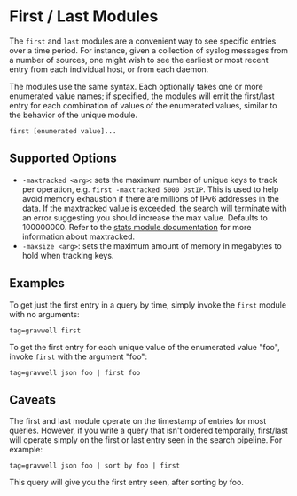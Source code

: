 # First / Last Modules

The `first` and `last` modules are a convenient way to see specific entries over a time period. For instance, given a collection of syslog messages from a number of sources, one might wish to see the earliest or most recent entry from each individual host, or from each daemon.

The modules use the same syntax. Each optionally takes one or more enumerated value names; if specified, the modules will emit the first/last entry for each combination of values of the enumerated values, similar to the behavior of the unique module.

```
first [enumerated value]...
```

## Supported Options

* `-maxtracked <arg>`: sets the maximum number of unique keys to track per operation, e.g. `first -maxtracked 5000 DstIP`. This is used to help avoid memory exhaustion if there are millions of IPv6 addresses in the data. If the maxtracked value is exceeded, the search will terminate with an error suggesting you should increase the max value. Defaults to 100000000. Refer to the [stats module documentation](/search/stats/stats) for more information about maxtracked.
* `-maxsize <arg>`: sets the maximum amount of memory in megabytes to hold when tracking keys.

## Examples

To get just the first entry in a query by time, simply invoke the `first` module with no arguments:

```gravwell
tag=gravwell first
```

To get the first entry for each unique value of the enumerated value "foo", invoke `first` with the argument "foo":

```gravwell
tag=gravwell json foo | first foo
```

## Caveats

The first and last module operate on the timestamp of entries for most queries. However, if you write a query that isn't ordered temporally, first/last will operate simply on the first or last entry seen in the search pipeline. For example:

```gravwell
tag=gravwell json foo | sort by foo | first
```

This query will give you the first entry seen, after sorting by foo.
